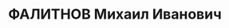 ---
title: ФАЛИТНОВ Михаил Иванович
description: "1899 г.р., русский, член ВКП(б) с 1927, пом. нач. 2 о/я АБТ отдела КВО,\
  \ капитан. \n  Арестован 18.10.1937. Приговор: ВК ВС СССР 21.12.1937 - ВМН, расстрелян\
  \ 21.12.1937, Киев. \n  Реабилитирован 16.05.1957"
---